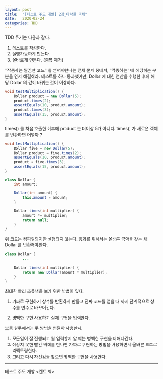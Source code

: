 ```yaml
---
layout: post
title:  "[테스트 주도 개발] 2장_타락한 객체"
date:   2020-02-24
categories: TDD
---
```


TDD 주기는 다음과 같다.

1. 테스트를 작성한다. 
2. 실행가능하게 만든다.
3. 올바르게 만든다. (중복 제거)

"작동하는 깔끔한 코드" 를 얻어야한다는 전체 문제 중에서, "작동하는" 에 해당하는 부분을 먼저 해결해라.
테스트를 하나 통과했지만, Dollar 에 대한 연산을 수행한 후에 해당 Dollar 의 값이 바뀌는 것이 이상하다.

```java
void testMultiplication() {
	Dollar product = new Dollar(5);
	product.times(2);
	assertEquals(10, product.amount);
	product.times(3);
	assertEquals(15, product.amount);
}
```

times() 를 처음 호출한 이후에 product 는 더이상 5가 아니다. times() 가 새로운 객체를 반환하면 어떨까 ?

```java
void testMultiplication() {
	Dollar five = new Dollar(5);
	Dollar product = five.times(2);
	assertEquals(10, product.amount);
	product = five.times(3);
	assertEquals(15, product.amount);
}
```

```java
class Dollar {
    int amount;

    Dollar(int amount) {
        this.amount = amount;
    }

    Dollar times(int multiplier) {
        amount *= multiplier;
        return null;
    }
}
```

위 코드는 컴파일되지만 실행되지 않는다.  통과를 위해서는 올바른 금액을 갖는 새 Dollar 를 반환해야한다.

```java
class Dollar {
		...
		
    Dollar times(int multiplier) {
        return new Dollar(amount * multiplier);
    }
}
```

최대한 빨리 초록색을 보기 위한 방법이 있다.

1. 가짜로 구현하기
   상수를 반환하게 만들고 진짜 코드를 얻을 때 까지 단계적으로 상수를 변수로 바꾸어간다.

2. 명백한 구현 사용하기
   실제 구현을 입력한다.

보통 실무에서는 두 방법을 번갈아 사용한다. 

1. 모든일이 잘 진행되고 뭘 입력할지 알 때는 병백한 구현을 더해나간다. 
2. 예상치 못한 빨간 막대를 만나면 가짜로 구현하는 방법을 사용하면서 올바른 코드르 리펙토링한다. 
3. 그리고 다시 자신감을 찾으면 명백한 구현을 사용한다.

---

테스트 주도 개발 <켄트 벡>
